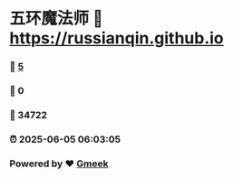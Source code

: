 # 五环魔法师 :link: https://russianqin.github.io 
### :page_facing_up: [5](https://russianqin.github.io/tag.html) 
### :speech_balloon: 0 
### :hibiscus: 34722 
### :alarm_clock: 2025-06-05 06:03:05 
### Powered by :heart: [Gmeek](https://github.com/Meekdai/Gmeek)
